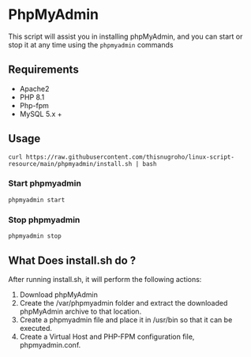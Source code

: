 # PhpMyAdmin

This script will assist you in installing phpMyAdmin, and you can start or stop it at any time using the `phpmyadmin` commands

## Requirements

- Apache2
- PHP 8.1
- Php-fpm
- MySQL 5.x + 

## Usage

```shell
curl https://raw.githubusercontent.com/thisnugroho/linux-script-resource/main/phpmyadmin/install.sh | bash
```
### Start phpmyadmin

```shell
phpmyadmin start
```

### Stop phpmyadmin

```shell
phpmyadmin stop
```


## What Does install.sh do ?

After running install.sh, it will perform the following actions:

1. Download phpMyAdmin
2. Create the /var/phpmyadmin folder and extract the downloaded phpMyAdmin archive to that location.
3. Create a phpmyadmin file and place it in /usr/bin so that it can be executed.
4. Create a Virtual Host and PHP-FPM configuration file, phpmyadmin.conf.